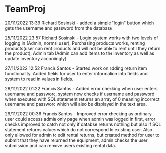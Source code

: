 # TeamProj
20/11/2022 13:39 Richard Sosinski - added a simple "login" button which gets the username and password from the database

25/11/2022 23:57 Richard Sosinski - Login system works with two levels of logging in (Admin, normal user), Purchasing products works, renting products(user can rent products and will not be able to rent until they return the product), Admin tab (Admin can add items to the inventory as well as update inventory accordingly)

27/11/2022 12:52 Francis Santos - Started work on adding return item functionality. Added fields for user to enter information into fields and system to read in values in fields.

28/11/2022 01:22 Francis Santos - Added error checking when user enters username and password, system now checks if username and password when executed with SQL statement returns an array of 0 meaning incorrect username and password which will also be displayed in the text area.

29/11/2022 00:36 Francis Santos - Improved error checking as ordinary user could access admin only page when admin was logged in first, error checks improved to catch not only if databse returns nothing but also if SQL statement returns values which do not correspond to existing user. Also only allowed for admin to edit rental returns, but created method for user to submit that they have returned the equipment, admin checks the user submission and can remove users existing rental data.